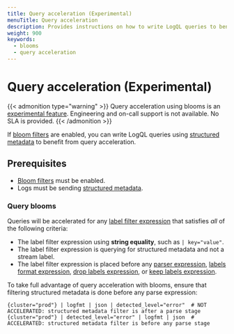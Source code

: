 ```yaml
---
title: Query acceleration (Experimental)
menuTitle: Query acceleration
description: Provides instructions on how to write LogQL queries to benefit from query acceleration.
weight: 900
keywords:
  - blooms
  - query acceleration
---
```


# Query acceleration (Experimental)

{{< admonition type="warning" >}}
Query acceleration using blooms is an [experimental feature](/docs/release-life-cycle/). Engineering and on-call support is not available. No SLA is provided.
{{< /admonition >}}

If [bloom filters][] are enabled, you can write LogQL queries using [structured metadata][] to benefit from query acceleration.

## Prerequisites

* [Bloom filters][bloom filters] must be enabled.
* Logs must be sending [structured metadata][].

### Query blooms

Queries will be accelerated for any [label filter expression][] that satisfies _all_ of the following criteria:

* The label filter expression using **string equality**, such as `| key="value"`.
* The label filter expression is querying for structured metadata and not a stream label.
* The label filter expression is placed before any [parser expression][], [labels format expression][], [drop labels expression][], or [keep labels expression][].

To take full advantage of query acceleration with blooms, ensure that filtering structured metadata is done before any parse expression:

```logql
{cluster="prod"} | logfmt | json | detected_level="error"  # NOT ACCELERATED: structured metadata filter is after a parse stage
{cluster="prod"} | detected_level="error" | logfmt | json  # ACCELERATED: structured metadata filter is before any parse stage
```

[bloom filters]: https://grafana.com/docs/loki/<LOKI_VERSION>/operations/bloom-filters/
[structured metadata]: https://grafana.com/docs/loki/<LOKI_VERSION>/get-started/labels/structured-metadata
[label filter expression]: https://grafana.com/docs/loki/<LOKI_VERSION>/query/log_queries/#label-filter-expression
[parser expression]: https://grafana.com/docs/loki/<LOKI_VERSION>/query/log_queries/#parser-expression
[labels format expression]: https://grafana.com/docs/loki/<LOKI_VERSION>/query/log_queries/#labels-format-expression
[drop labels expression]: https://grafana.com/docs/loki/<LOKI_VERSION>/query/log_queries/#drop-labels-expression
[keep labels expression]: https://grafana.com/docs/loki/<LOKI_VERSION>/query/log_queries/#keep-labels-expression
